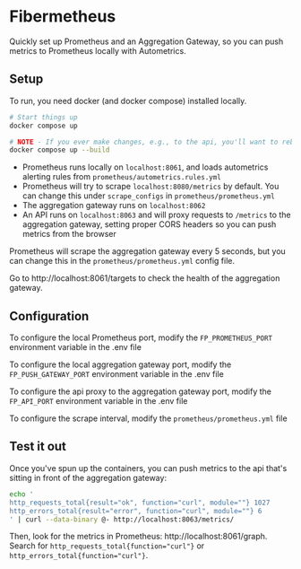 # Fibermetheus

Quickly set up Prometheus and an Aggregation Gateway, so you can push metrics to Prometheus locally with Autometrics.

## Setup

To run, you need docker (and docker compose) installed locally.

```sh
# Start things up
docker compose up

# NOTE - If you ever make changes, e.g., to the api, you'll want to rebuild the docker images
docker compose up --build
```

- Prometheus runs locally on `localhost:8061`, and loads autometrics alerting rules from `prometheus/autometrics.rules.yml`
- Prometheus will try to scrape `localhost:8080/metrics` by default. You can change this under `scrape_configs` in `prometheus/prometheus.yml`
- The aggregation gateway runs on `localhost:8062`
- An API runs on `localhost:8063` and will proxy requests to `/metrics` to the aggregation gateway, setting proper CORS headers so you can push metrics from the browser

Prometheus will scrape the aggregation gateway every 5 seconds, but you can change this in the `prometheus/prometheus.yml` config file.

Go to http://localhost:8061/targets to check the health of the aggregation gateway.

## Configuration

To configure the local Prometheus port, modify the `FP_PROMETHEUS_PORT` environment variable in the .env file

To configure the local aggregation gateway port, modify the `FP_PUSH_GATEWAY_PORT` environment variable in the .env file

To configure the api proxy to the aggregation gateway port, modify the `FP_API_PORT` environment variable in the .env file

To configure the scrape interval, modify the `prometheus/prometheus.yml` file

## Test it out

Once you've spun up the containers, you can push metrics to the api that's sitting in front of the aggregation gateway:

```sh
echo '
http_requests_total{result="ok", function="curl", module=""} 1027
http_errors_total{result="error", function="curl", module=""} 6
' | curl --data-binary @- http://localhost:8063/metrics/

```

Then, look for the metrics in Prometheus: http://localhost:8061/graph. Search for `http_requests_total{function="curl"}` or `http_errors_total{function="curl"}`.
